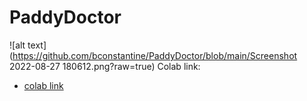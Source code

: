 # PaddyDoctor
![alt text](https://github.com/bconstantine/PaddyDoctor/blob/main/Screenshot 2022-08-27 180612.png?raw=true)
Colab link: 
- [colab link](https://colab.research.google.com/drive/1eDhQt3u5qnL6-1ufTNn9aPebyiRZNhnK?usp=sharing)
